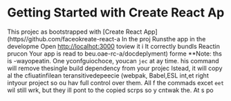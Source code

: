 # Getting Started with Create React Ap
This projec as bootstrapped with
[Create React App](https//github.com/faceokreate-react-a
In the proj
Runsthe app in the developme
Open [http://localhot:3000](http://ocalhost:3000) toview it i
It correctly bundls Reactin prucon
Your app is read to beu.oae-rc-a/docdeplyment) forme 
**Note: ths is  -wayopeatin. One yconfguiochoce, youcan `jec` at ay time. his command will remove thesingle build dependency from your projec
Istead, it will copy al the cfiuatinfilean teransitivedepeecie (webpak, Babel,ESL
int,et right intyour project so ou hav
full control over them. All f the commads excet `eet` wil still wrk, but they ill 
pont to the copied scrps so y cntwak the. At s po
